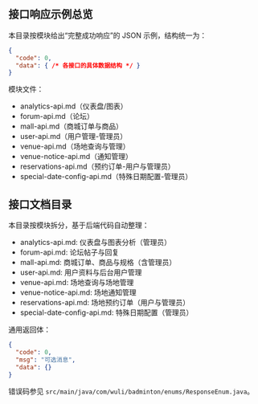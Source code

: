 ## 接口响应示例总览

本目录按模块给出“完整成功响应”的 JSON 示例，结构统一为：

```json
{
  "code": 0,
  "data": { /* 各接口的具体数据结构 */ }
}
```

模块文件：
- analytics-api.md（仪表盘/图表）
- forum-api.md（论坛）
- mall-api.md（商城订单与商品）
- user-api.md（用户管理-管理员）
- venue-api.md（场地查询与管理）
- venue-notice-api.md（通知管理）
- reservations-api.md（预约订单-用户与管理员）
- special-date-config-api.md（特殊日期配置-管理员）

## 接口文档目录

本目录按模块拆分，基于后端代码自动整理：

- analytics-api.md: 仪表盘与图表分析（管理员）
- forum-api.md: 论坛帖子与回复
- mall-api.md: 商城订单、商品与规格（含管理员）
- user-api.md: 用户资料与后台用户管理
- venue-api.md: 场地查询与场地管理
- venue-notice-api.md: 场地通知管理
- reservations-api.md: 场地预约订单（用户与管理员）
- special-date-config-api.md: 特殊日期配置（管理员）

通用返回体：

```json
{
  "code": 0,
  "msg": "可选消息",
  "data": {}
}
```

错误码参见 `src/main/java/com/wuli/badminton/enums/ResponseEnum.java`。

